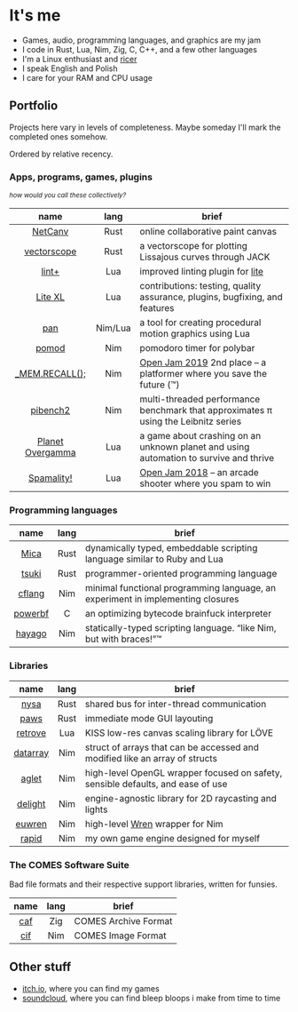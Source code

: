 # It's me

- Games, audio, programming languages, and graphics are my jam
- I code in Rust, Lua, Nim, Zig, C, C++, and a few other languages
- I'm a Linux enthusiast and [ricer](https://github.com/liquidev/rice-archive)
- I speak English and Polish
- I care for your RAM and CPU usage

## Portfolio

Projects here vary in levels of completeness. Maybe someday I'll mark the completed ones somehow.

Ordered by relative recency.

### Apps, programs, games, plugins

<sup><i>how would you call these collectively?</i></sup>

| name | lang | brief |
| :-: | :-: | --- |
| [NetCanv](https://github.com/liquidev/netcanv) | Rust | online collaborative paint canvas |
| [vectorscope](https://github.com/liquidev/vectorscope) | Rust | a vectorscope for plotting Lissajous curves through JACK |
| [lint+](https://github.com/liquidev/lintplus) | Lua | improved linting plugin for [lite](https://github.com/rxi/lite) |
| [Lite XL](https://github.com/franko/lite-xl) | Lua | contributions: testing, quality assurance, plugins, bugfixing, and features |
| [pan](https://github.com/liquidev/pan) | Nim/Lua | a tool for creating procedural motion graphics using Lua |
| [pomod](https://github.com/liquidev/pomod) | Nim | pomodoro timer for polybar |
| [\_MEM.RECALL();](https://github.com/liquidev/memrecall) | Nim | [Open Jam 2019](https://itch.io/jam/open-jam-2019) 2nd place – a platformer where you save the future (™) |
| [pibench2](https://github.com/liquidev/pibench2) | Nim | multi-threaded performance benchmark that approximates π using the Leibnitz series |
| [Planet Overgamma](https://github.com/liquidev/planet-overgamma) | Lua | a game about crashing on an unknown planet and using automation to survive and thrive |
| [Spamality!](https://github.com/liquidev/spamality) | Lua | [Open Jam 2018](https://itch.io/jam/open-jam-2018) – an arcade shooter where you spam to win |

### Programming languages

| name | lang | brief |
| :-: | :-: | --- |
| [Mica](https://github.com/liquidev/mica) | Rust | dynamically typed, embeddable scripting language similar to Ruby and Lua |
| [tsuki](https://github.com/liquidev/tsuki) | Rust | programmer-oriented programming language |
| [cflang](https://github.com/liquidev/cflang) | Nim | minimal functional programming language, an experiment in implementing closures |
| [powerbf](https://github.com/liquidev/powerbf) | C | an optimizing bytecode brainfuck interpreter |
| [hayago](https://github.com/liquidev/hayago) | Nim | statically-typed scripting language. “like Nim, but with braces!”™ |

### Libraries

| name | lang | brief |
| :-: | :-: | --- |
| [nysa](https://github.com/liquidev/nysa) | Rust | shared bus for inter-thread communication |
| [paws](https://github.com/liquidev/paws) | Rust | immediate mode GUI layouting |
| [retrove](https://github.com/liquidev/retrove) | Lua | KISS low-res canvas scaling library for LÖVE |
| [datarray](https://github.com/liquidev/datarray) | Nim | struct of arrays that can be accessed and modified like an array of structs |
| [aglet](https://github.com/liquidev/aglet) | Nim | high-level OpenGL wrapper focused on safety, sensible defaults, and ease of use |
| [delight](https://github.com/liquidev/delight) | Nim | engine-agnostic library for 2D raycasting and lights |
| [euwren](https://github.com/liquidev/euwren) | Nim | high-level [Wren](https://wren.io) wrapper for Nim |
| [rapid](https://github.com/liquidev/rapid) | Nim | my own game engine designed for myself |

### The COMES Software Suite

Bad file formats and their respective support libraries, written for funsies.

| name | lang | brief |
| :-: | :-: | --- |
| [caf](https://github.com/liquidev/caf) | Zig | COMES Archive Format |
| [cif](https://github.com/liquidev/cif) | Nim | COMES Image Format |

## Other stuff

- [itch.io](https://lqdev.itch.io/), where you can find my games
- [soundcloud](https://soundcloud.com/daknus), where you can find bleep bloops i make from time to time

<!-- oh hello there lurker! glad to see you.
     i didn't put any easter eggs here yet, check back later. -->
